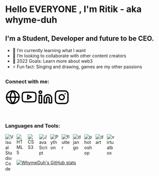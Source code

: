 
# Hello EVERYONE , I'm Ritik - aka whyme-duh

## I'm a Student, Developer and future to be CEO.

- 🌱 I’m currently learning what I want
- 👯 I’m looking to collaborate with other content creators
- 🥅 2022 Goals: Learn more about web3
- ⚡ Fun fact: Singing and drawing, games are my other passions

### Connect with me:

[![website](./img/globe-light.svg)](https://shrestharitik.pythonanywhere.com/)
[![website](./img/youtube-light.svg)](https://www.youtube.com/channel/UC5nIhKe1ZMPA0pgSLYmTGBA/)
[![website](./img/linkedin-light.svg)](https://www.linkedin.com/in/ritik-shrestha-5617531b1/)
[![website](./img/instagram-light.svg)](https://instagram.com/ritikwithout_h)

&nbsp;&nbsp;



### Languages and Tools:

<img align="left" alt="Visual Studio Code" width="26px" src="https://cdn.jsdelivr.net/gh/devicons/devicon/icons/vscode/vscode-original.svg" style="padding-right:10px;" />
<img align="left" alt="HTML5" width="26px" src="https://cdn.jsdelivr.net/gh/devicons/devicon/icons/html5/html5-original.svg" style="padding-right:10px;" />
<img align="left" alt="CSS3" width="26px" src="https://cdn.jsdelivr.net/gh/devicons/devicon/icons/css3/css3-original.svg" style="padding-right:10px;" />
<img align="left" alt="JavaScript" width="26px" src="https://cdn.jsdelivr.net/gh/devicons/devicon/icons/javascript/javascript-original.svg" style="padding-right:10px;" />
<img align="left" alt="Python" width="26px" src="https://cdn.jsdelivr.net/gh/devicons/devicon/icons/python/python-original.svg" style="padding-right:10px;" />
<img align="left" alt="flutter" width="26px" src="https://cdn.jsdelivr.net/gh/devicons/devicon/icons/flutter/flutter-original.svg" style="padding-right:10px;" />
<img align="left" alt="django" width="26px" src="https://cdn.jsdelivr.net/gh/devicons/devicon/icons/django/django-original.svg" style="padding-right:10px;" />

<img align="left" alt="photoshop" width="26px" src="https://cdn.jsdelivr.net/npm/simple-icons@3.13.0/icons/adobephotoshop.svg" style="padding-right:10px;" />
<img align="left" alt="dart" width="26px" src="https://cdn.jsdelivr.net/npm/simple-icons@3.13.0/icons/dart.svg" style="padding-right:10px;" />
<img align="left" alt="virtualbox" width="26px" src="https://cdn.jsdelivr.net/npm/simple-icons@3.13.0/icons/virtualbox.svg" style="padding-right:10px;" />

<br />
<br />
<br />
<br />

[![WhymeDuh's GitHub stats](https://github-readme-stats.vercel.app/api?username=whyme-duh&count_private=true&show_icons=true&theme=dracula)](https://github.com/whyme-duh/github-readme-stats)
